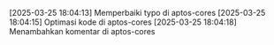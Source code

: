 [2025-03-25 18:04:13] Memperbaiki typo di aptos-cores
[2025-03-25 18:04:15] Optimasi kode di aptos-cores
[2025-03-25 18:04:18] Menambahkan komentar di aptos-cores
